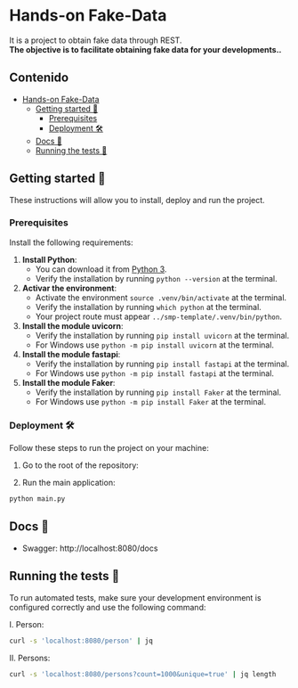 # Hands-on Fake-Data

It is a project to obtain fake data through REST.<br>
**The objective is to facilitate obtaining fake data for your developments..**

## Contenido

- [Hands-on Fake-Data](#hands-on-smp-template)
    - [Getting started 🚀](#getting-started-)
        - [Prerequisites](#prerequisites)
        - [Deployment 🛠](#deployment-)
    - [Docs 📄](#docs-)
    - [Running the tests 🧪](#running-the-tests-)

## Getting started 🚀

These instructions will allow you to install, deploy and run the project.<br>

### Prerequisites

Install the following requirements:

1. **Install Python**:
    - You can download it from [Python 3](https://www.python.org/downloads/).
    - Verify the installation by running `python --version` at the terminal.
2. **Activar the environment**:
    - Activate the environment `source .venv/bin/activate` at the terminal.
    - Verify the installation by running `which python` at the terminal.
    - Your project route must appear `../smp-template/.venv/bin/python`.
3. **Install the module uvicorn**:
    - Verify the installation by running `pip install uvicorn` at the terminal.
    - For Windows use `python -m pip install uvicorn` at the terminal.
3. **Install the module fastapi**:
    - Verify the installation by running `pip install fastapi` at the terminal.
    - For Windows use `python -m pip install fastapi` at the terminal.
3. **Install the module Faker**:
    - Verify the installation by running `pip install Faker` at the terminal.
    - For Windows use `python -m pip install Faker` at the terminal.

### Deployment 🛠

Follow these steps to run the project on your machine:

1. Go to the root of the repository:

2. Run the main application:

```bash
python main.py
```

## Docs 📄

- Swagger: http://localhost:8080/docs

## Running the tests 🧪

To run automated tests, make sure your development environment is configured correctly and use the following command:

I. Person:

```bash
curl -s 'localhost:8080/person' | jq
```

II. Persons:

```bash
curl -s 'localhost:8080/persons?count=1000&unique=true' | jq length
```
